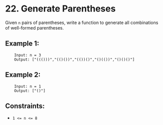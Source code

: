 # 22. Generate Parentheses

Given `n` pairs of parentheses, write a function to generate all combinations of well-formed parentheses.

 

## Example 1:

        Input: n = 3
        Output: ["((()))","(()())","(())()","()(())","()()()"]
## Example 2:

        Input: n = 1
        Output: ["()"]
 

## Constraints:

* `1 <= n <= 8`
